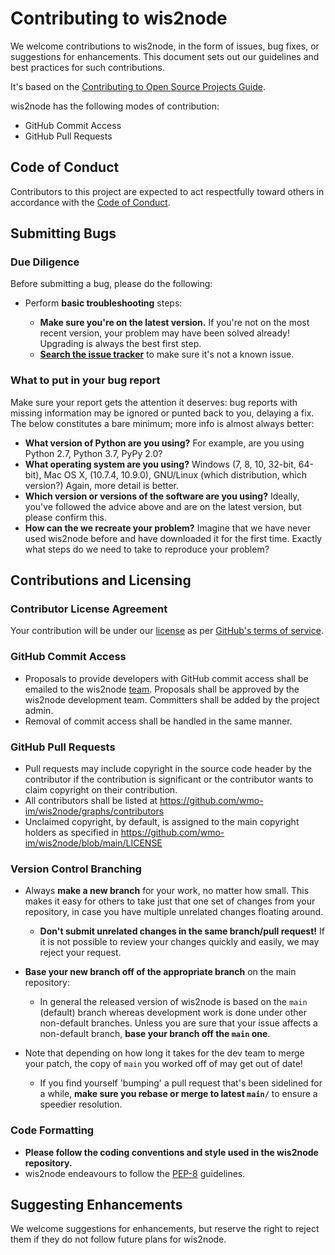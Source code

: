 # Contributing to wis2node

We welcome contributions to wis2node, in the form of issues, bug fixes, or
suggestions for enhancements. This document sets out our guidelines and best
practices for such contributions.

It's based on the [Contributing to Open Source Projects
Guide](https://contribution-guide-org.readthedocs.io/).

wis2node has the following modes of contribution:

- GitHub Commit Access
- GitHub Pull Requests

## Code of Conduct

Contributors to this project are expected to act respectfully toward others in accordance with the [Code of Conduct](https://github.com/wmo-im/wis2node/blob/main/CODE_OF_CONDUCT.md).

## Submitting Bugs

### Due Diligence

Before submitting a bug, please do the following:

* Perform __basic troubleshooting__ steps:

    * __Make sure you're on the latest version.__ If you're not on the most
      recent version, your problem may have been solved already! Upgrading is
      always the best first step.
    * [__Search the issue
      tracker__](https://github.com/wmo-im/wis2node/issues)
      to make sure it's not a known issue.

### What to put in your bug report

Make sure your report gets the attention it deserves: bug reports with missing
information may be ignored or punted back to you, delaying a fix.  The below
constitutes a bare minimum; more info is almost always better:

* __What version of Python are you using?__ For example, are you using Python
  2.7, Python 3.7, PyPy 2.0?
* __What operating system are you using?__ Windows (7, 8, 10, 32-bit, 64-bit),
  Mac OS X,  (10.7.4, 10.9.0), GNU/Linux (which distribution, which version?)
  Again, more detail is better.
* __Which version or versions of the software are you using?__ Ideally, you've
  followed the advice above and are on the latest version, but please confirm
  this.
* __How can the we recreate your problem?__ Imagine that we have never used
  wis2node before and have downloaded it for the first time. Exactly what steps
  do we need to take to reproduce your problem?

## Contributions and Licensing

### Contributor License Agreement

Your contribution will be under our [license](https://github.com/wmo-im/wis2node/blob/main/LICENSE) as per [GitHub's terms of service](https://help.github.com/articles/github-terms-of-service/#6-contributions-under-repository-license).

### GitHub Commit Access

* Proposals to provide developers with GitHub commit access shall be emailed to the wis2node [team](TODO). Proposals shall be approved by the wis2node development team.  Committers shall be added by the project admin.
* Removal of commit access shall be handled in the same manner.

### GitHub Pull Requests

* Pull requests may include copyright in the source code header by the contributor if the contribution is significant or the contributor wants to claim copyright on their contribution.
* All contributors shall be listed at https://github.com/wmo-im/wis2node/graphs/contributors
* Unclaimed copyright, by default, is assigned to the main copyright holders as specified in https://github.com/wmo-im/wis2node/blob/main/LICENSE

### Version Control Branching

* Always __make a new branch__ for your work, no matter how small. This makes
  it easy for others to take just that one set of changes from your repository,
  in case you have multiple unrelated changes floating around.

    * __Don't submit unrelated changes in the same branch/pull request!__ If it
      is not possible to review your changes quickly and easily, we may reject
      your request.

* __Base your new branch off of the appropriate branch__ on the main repository:

    * In general the released version of wis2node is based on the ``main``
      (default) branch whereas development work is done under other non-default
      branches. Unless you are sure that your issue affects a non-default
      branch, __base your branch off the ``main`` one__.

* Note that depending on how long it takes for the dev team to merge your
  patch, the copy of ``main`` you worked off of may get out of date! 
    * If you find yourself 'bumping' a pull request that's been sidelined for a
      while, __make sure you rebase or merge to latest ``main/``__ to ensure a
        speedier resolution.

### Code Formatting

* __Please follow the coding conventions and style used in the wis2node repository.__ 
* wis2node endeavours to follow the
  [PEP-8](http://www.python.org/dev/peps/pep-0008/) guidelines.

## Suggesting Enhancements

We welcome suggestions for enhancements, but reserve the right to reject them
if they do not follow future plans for wis2node.
